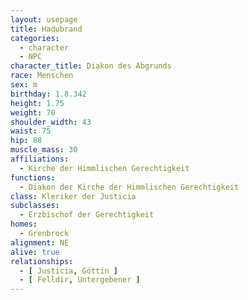 ```yaml
---
layout: usepage
title: Hadubrand
categories:
  - character
  - NPC
character_title: Diakon des Abgrunds
race: Menschen
sex: m
birthday: 1.8.342
height: 1.75
weight: 70
shoulder_width: 43
waist: 75
hip: 88
muscle_mass: 30
affiliations:
  - Kirche der Himmlischen Gerechtigkeit
functions:
  - Diakon der Kirche der Himmlischen Gerechtigkeit
class: Kleriker der Justicia
subclasses:
  - Erzbischof der Gerechtigkeit
homes:
  - Grenbrock
alignment: NE
alive: true
relationships:
  - [ Justicia, Göttin ]
  - [ Felldir, Untergebener ]
---
```

